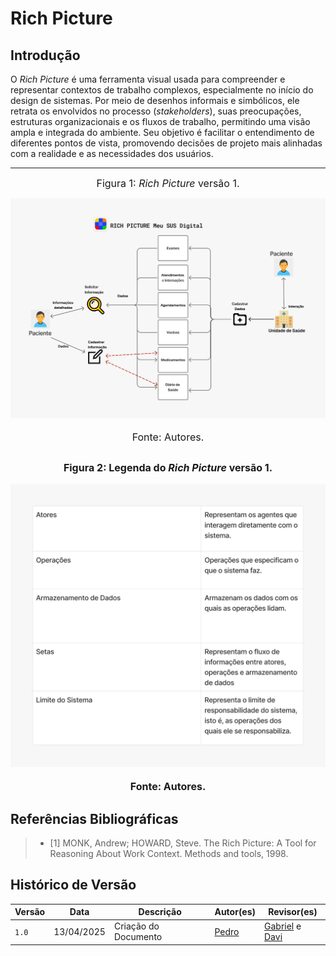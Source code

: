 # Rich Picture

## Introdução
O *Rich Picture* é uma ferramenta visual usada para compreender e representar contextos de trabalho complexos, especialmente no início do design de sistemas. Por meio de desenhos informais e simbólicos, ele retrata os envolvidos no processo (*stakeholders*), suas preocupações, estruturas organizacionais e os fluxos de trabalho, permitindo uma visão ampla e integrada do ambiente. Seu objetivo é facilitar o entendimento de diferentes pontos de vista, promovendo decisões de projeto mais alinhadas com a realidade e as necessidades dos usuários.

---
<font size="3"><p style="text-align: center">Figura 1: *Rich Picture* versão 1.</p></font>
![](../assets/richpicture/rich-picture.jpeg)
<font size="3"><p style="text-align: center">Fonte: Autores.</p></font>

<font size="3"><p style="text-align: center">Figura 2: Legenda do *Rich Picture* versão 1.</p></font>
![](../assets/richpicture/rich-picture-legenda.jpeg)
<font size="3"><p style="text-align: center">Fonte: Autores.</p></font>
---

## Referências Bibliográficas

> - [1] MONK, Andrew; HOWARD, Steve. The Rich Picture: A Tool for Reasoning About Work Context. Methods and tools, 1998.

## Histórico de Versão

| Versão | Data          | Descrição                          | Autor(es)     |  Revisor(es)  |
| ------ | ------------- | ---------------------------------- | ------------- | ------------- |
| `1.0`  |  13/04/2025 |  Criação do Documento | [Pedro](https://github.com/pedroeverton217)  | [Gabriel](https://github.com/GabrielCastelo-31) e [Davi](https://github.com/Davicamilo23) |
